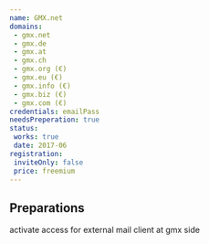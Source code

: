 ```yaml
---
name: GMX.net
domains:
 - gmx.net
 - gmx.de
 - gmx.at
 - gmx.ch
 - gmx.org (€)
 - gmx.eu (€)
 - gmx.info (€)
 - gmx.biz (€)
 - gmx.com (€)
credentials: emailPass
needsPreperation: true
status:
 works: true
 date: 2017-06
registration:
 inviteOnly: false
 price: freemium
---
```


## Preparations
activate access for external mail client at gmx side